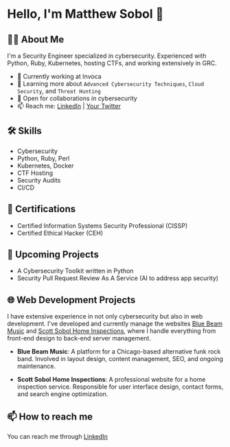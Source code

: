 # Hello, I'm Matthew Sobol 👋
## 👨‍💻 About Me

I'm a Security Engineer specialized in cybersecurity. Experienced with Python, Ruby, Kubernetes, hosting CTFs, and working extensively in GRC. 

- 🔭 Currently working at Invoca
- 🌱 Learning more about `Advanced Cybersecurity Techniques`, `Cloud Security`, and `Threat Hunting`
- 👯 Open for collaborations in cybersecurity
- 📫 Reach me: [LinkedIn](https://linkedin.com/in/matthew-sobol) | [Your Twitter](https://twitter.com/your-twitter)


## 🛠 Skills

- Cybersecurity
- Python, Ruby, Perl
- Kubernetes, Docker
- CTF Hosting
- Security Audits
- CI/CD

## 📖 Certifications

- Certified Information Systems Security Professional (CISSP)
- Certified Ethical Hacker (CEH)


## 🎯 Upcoming Projects

- A Cybersecurity Toolkit written in Python
- Security Pull Request Review As A Service (AI to address app security)


## 🌐 Web Development Projects

I have extensive experience in not only cybersecurity but also in web development. I've developed and currently manage the websites [Blue Beam Music](https://bluebeammusic.com) and [Scott Sobol Home Inspections](https://scottsobolhomeinspections.com), where I handle everything from front-end design to back-end server management.

- **Blue Beam Music**: A platform for a Chicago-based alternative funk rock band. Involved in layout design, content management, SEO, and ongoing maintenance.
    
- **Scott Sobol Home Inspections**: A professional website for a home inspection service. Responsible for user interface design, contact forms, and search engine optimization.

## 📫 How to reach me

You can reach me through [LinkedIn](https://linkedin.com/in/matthew-sobol)
